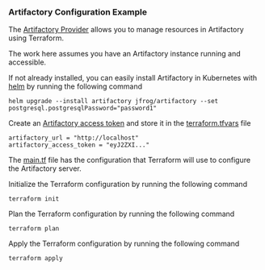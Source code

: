 ### Artifactory Configuration Example
The [Artifactory Provider](https://github.com/jfrog/terraform-provider-artifactory) allows you to manage resources in Artifactory using Terraform.

The work here assumes you have an Artifactory instance running and accessible.

If not already installed, you can easily install Artifactory in Kubernetes with [helm](https://helm.sh) by running the following command
```shell
helm upgrade --install artifactory jfrog/artifactory --set postgresql.postgresqlPassword="password1"
```

Create an [Artifactory access token](https://jfrog.com/help/r/how-to-generate-an-access-token-video/artifactory-creating-access-tokens-in-artifactory) and store it in the [terraform.tfvars](3.artifactory/terraform.tfvars) file
```text
artifactory_url = "http://localhost"
artifactory_access_token = "eyJ2ZXI..."
```

The [main.tf](3.artifactory/main.tf) file has the configuration that Terraform will use to configure the Artifactory server.

Initialize the Terraform configuration by running the following command
```shell
terraform init
```

Plan the Terraform configuration by running the following command
```shell
terraform plan
```

Apply the Terraform configuration by running the following command
```shell
terraform apply
```
